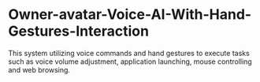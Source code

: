 # Owner-avatar-Voice-AI-With-Hand-Gestures-Interaction
 This  system utilizing voice commands and hand gestures to execute tasks such as voice volume  adjustment, application launching, mouse controlling and web browsing.  
